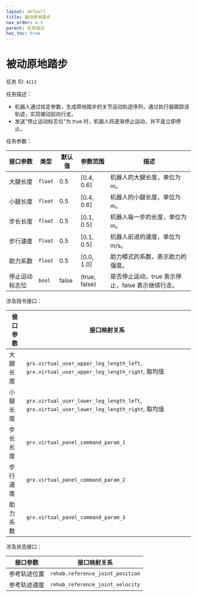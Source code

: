 ```yaml
---
layout: default
title: 被动原地踏步
nav_order: 4.3
parent: 任务描述
has_toc: true
---
```


# 被动原地踏步

任务 ID: `4113`

任务描述：

- 机器人通过给定参数，生成原地踏步的关节运动轨迹序列，通过执行器跟踪该轨迹，实现被动前向行走。
- 发送"停止运动标志位"为 true 时，机器人将逐渐停止运动，并不是立即停止。

任务参数：

| 接口参数    | 类型      | 默认值   | 参数范围          | 描述                             |
|---------|---------|-------|---------------|--------------------------------|
| 大腿长度    | `float` | 0.5   | [0.4, 0.6]    | 机器人的大腿长度，单位为 m。                |
| 小腿长度    | `float` | 0.5   | [0.4, 0.6]    | 机器人的小腿长度，单位为 m。                |
| 步长长度    | `float` | 0.5   | [0.1, 0.5]    | 机器人每一步的长度，单位为 m。               |
| 步行速度    | `float` | 0.5   | [0.1, 0.5]    | 机器人前进的速度，单位为 m/s。              |
| 助力系数    | `float` | 0.5   | [0.0, 1.0]    | 助力模式的系数，表示助力的强度。               |
| 停止运动标志位 | `bool`  | false | (true, false) | 是否停止运动，true 表示停止，false 表示继续行走。 |

涉及指令接口：

| 接口参数 | 接口映射关系                                                                                   |
|------|------------------------------------------------------------------------------------------|
| 大腿长度 | `grx.virtual_user_upper_leg_length_left`, `grx.virtual_user_upper_leg_length_right`, 取均值 |
| 小腿长度 | `grx.virtual_user_lower_leg_length_left`, `grx.virtual_user_lower_leg_length_right`, 取均值 |
| 步长长度 | `grx.virtual_panel_command_param_1`                                                      |
| 步行速度 | `grx.virtual_panel_command_param_2`                                                      |
| 助力系数 | `grx.virtual_panel_command_param_3`                                                      |

涉及状态接口：

| 接口参数   | 接口映射关系                           | 
|--------|----------------------------------|
| 参考轨迹位置 | `rehab.reference_joint_position` |
| 参考轨迹速度 | `rehab_reference_joint_velocity` |